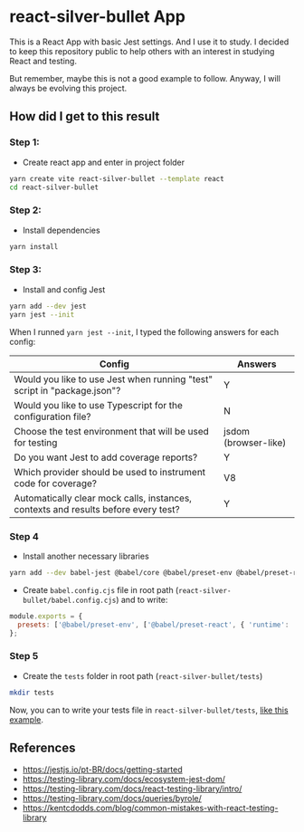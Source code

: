 # react-silver-bullet App
This is a React App with basic Jest settings. And I use it to study. I decided to keep this repository public to help others with an interest in studying React and testing.

But remember, maybe this is not a good example to follow. Anyway, I will always be evolving this project.

## How did I get to this result
### Step 1:
 - Create react app and enter in project folder

```bash
yarn create vite react-silver-bullet --template react
cd react-silver-bullet
```

### Step 2:
 - Install dependencies

```bash 
yarn install
```

### Step 3:
 - Install and config Jest
 
```bash 
yarn add --dev jest
yarn jest --init
```
When I runned `yarn jest --init`, 
I typed the following answers for each config:

| Config | Answers |
| --- | --- |
| Would you like to use Jest when running "test" script in "package.json"? | Y |
| Would you like to use Typescript for the configuration file? | N |
| Choose the test environment that will be used for testing | jsdom (browser-like) |
| Do you want Jest to add coverage reports? | Y |
| Which provider should be used to instrument code for coverage? | V8 |
| Automatically clear mock calls, instances, contexts and results before every test? | Y |

### Step 4
- Install another necessary libraries
```bash
yarn add --dev babel-jest @babel/core @babel/preset-env @babel/preset-react @testing-library/react @testing-library/jest-dom jest-environment-jsdom
```
- Create `babel.config.cjs` file in root path (`react-silver-bullet/babel.config.cjs`) and to write:
```javascript
module.exports = {
  presets: ['@babel/preset-env', ['@babel/preset-react', { 'runtime': 'automatic' }]]
};
```
### Step 5
- Create the `tests` folder in root path (`react-silver-bullet/tests`)

```bash
mkdir tests
```

Now, you can to write your tests file in `react-silver-bullet/tests`, [like this example](tests/App.test.jsx).

## References
- https://jestjs.io/pt-BR/docs/getting-started
- https://testing-library.com/docs/ecosystem-jest-dom/
- https://testing-library.com/docs/react-testing-library/intro/
- https://testing-library.com/docs/queries/byrole/
- https://kentcdodds.com/blog/common-mistakes-with-react-testing-library
